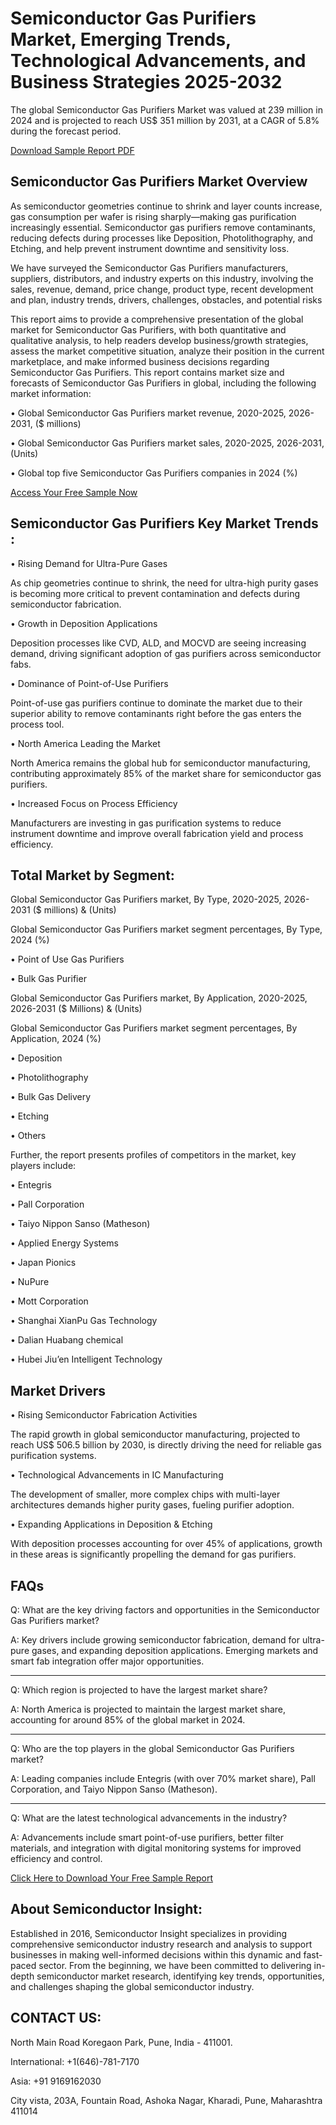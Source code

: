 <h1>Semiconductor Gas Purifiers Market, Emerging Trends, Technological Advancements, and Business Strategies 2025-2032</h1>

The global Semiconductor Gas Purifiers Market was valued at 239 million in 2024 and is projected to reach US$ 351 million by 2031, at a CAGR of 5.8% during the forecast period.

[Download Sample Report PDF](https://semiconductorinsight.com/download-sample-report/?product_id=90981)

<h2>Semiconductor Gas Purifiers Market Overview</h2>

As semiconductor geometries continue to shrink and layer counts increase, gas consumption per wafer is rising sharply—making gas purification increasingly essential. Semiconductor gas purifiers remove contaminants, reducing defects during processes like Deposition, Photolithography, and Etching, and help prevent instrument downtime and sensitivity loss.

We have surveyed the Semiconductor Gas Purifiers manufacturers, suppliers, distributors, and industry experts on this industry, involving the sales, revenue, demand, price change, product type, recent development and plan, industry trends, drivers, challenges, obstacles, and potential risks

This report aims to provide a comprehensive presentation of the global market for Semiconductor Gas Purifiers, with both quantitative and qualitative analysis, to help readers develop business/growth strategies, assess the market competitive situation, analyze their position in the current marketplace, and make informed business decisions regarding Semiconductor Gas Purifiers. This report contains market size and forecasts of Semiconductor Gas Purifiers in global, including the following market information:

•	Global Semiconductor Gas Purifiers market revenue, 2020-2025, 2026-2031, ($ millions)

•	Global Semiconductor Gas Purifiers market sales, 2020-2025, 2026-2031, (Units)

•	Global top five Semiconductor Gas Purifiers companies in 2024 (%)

[Access Your Free Sample Now](https://semiconductorinsight.com/report/semiconductor-gas-purifiers-market/)

<h2>Semiconductor Gas Purifiers Key Market Trends  :</h2>

•	Rising Demand for Ultra-Pure Gases

As chip geometries continue to shrink, the need for ultra-high purity gases is becoming more critical to prevent contamination and defects during semiconductor fabrication.

•	Growth in Deposition Applications

Deposition processes like CVD, ALD, and MOCVD are seeing increasing demand, driving significant adoption of gas purifiers across semiconductor fabs.

•	Dominance of Point-of-Use Purifiers

Point-of-use gas purifiers continue to dominate the market due to their superior ability to remove contaminants right before the gas enters the process tool.

•	North America Leading the Market

North America remains the global hub for semiconductor manufacturing, contributing approximately 85% of the market share for semiconductor gas purifiers.

•	Increased Focus on Process Efficiency

Manufacturers are investing in gas purification systems to reduce instrument downtime and improve overall fabrication yield and process efficiency.

<h2>Total Market by Segment:</h2>

Global Semiconductor Gas Purifiers market, By Type, 2020-2025, 2026-2031 ($ millions) & (Units)

Global Semiconductor Gas Purifiers market segment percentages, By Type, 2024 (%)

•	Point of Use Gas Purifiers

•	Bulk Gas Purifier

Global Semiconductor Gas Purifiers market, By Application, 2020-2025, 2026-2031 ($ Millions) & (Units)

Global Semiconductor Gas Purifiers market segment percentages, By Application, 2024 (%)

•	Deposition

•	Photolithography

•	Bulk Gas Delivery

•	Etching

•	Others

Further, the report presents profiles of competitors in the market, key players include:

•	Entegris

•	Pall Corporation

•	Taiyo Nippon Sanso (Matheson)

•	Applied Energy Systems

•	Japan Pionics

•	NuPure

•	Mott Corporation

•	Shanghai XianPu Gas Technology

•	Dalian Huabang chemical

•	Hubei Jiu’en Intelligent Technology

<h2>Market Drivers</h2>

•	Rising Semiconductor Fabrication Activities

The rapid growth in global semiconductor manufacturing, projected to reach US$ 506.5 billion by 2030, is directly driving the need for reliable gas purification systems.

•	Technological Advancements in IC Manufacturing

The development of smaller, more complex chips with multi-layer architectures demands higher purity gases, fueling purifier adoption.

•	Expanding Applications in Deposition & Etching

With deposition processes accounting for over 45% of applications, growth in these areas is significantly propelling the demand for gas purifiers.

<h2>FAQs</h2>

Q: What are the key driving factors and opportunities in the Semiconductor Gas Purifiers market?

A: Key drivers include growing semiconductor fabrication, demand for ultra-pure gases, and expanding deposition applications. Emerging markets and smart fab integration offer major opportunities.

________________________________________

Q: Which region is projected to have the largest market share?

A: North America is projected to maintain the largest market share, accounting for around 85% of the global market in 2024.

________________________________________

Q: Who are the top players in the global Semiconductor Gas Purifiers market?

A: Leading companies include Entegris (with over 70% market share), Pall Corporation, and Taiyo Nippon Sanso (Matheson).

________________________________________

Q: What are the latest technological advancements in the industry?

A: Advancements include smart point-of-use purifiers, better filter materials, and integration with digital monitoring systems for improved efficiency and control.

[Click Here to Download Your Free Sample Report ](https://semiconductorinsight.com/download-sample-report/?product_id=90981)

<h2>About Semiconductor Insight:</h2>

Established in 2016, Semiconductor Insight specializes in providing comprehensive semiconductor industry research and analysis to support businesses in making well-informed decisions within this dynamic and fast-paced sector. From the beginning, we have been committed to delivering in-depth semiconductor market research, identifying key trends, opportunities, and challenges shaping the global semiconductor industry.

<h2>CONTACT US:</h2>

North Main Road Koregaon Park, Pune, India - 411001.

International: +1(646)-781-7170

Asia: +91 9169162030

City vista, 203A, Fountain Road, Ashoka Nagar, Kharadi, Pune, Maharashtra 411014
